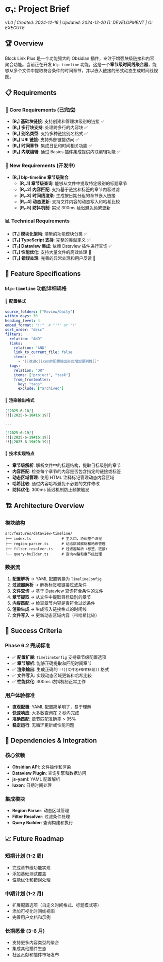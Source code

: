 # σ₁: Project Brief
*v1.0 | Created: 2024-12-19 | Updated: 2024-12-20*
*Π: DEVELOPMENT | Ω: EXECUTE*

## 🏆 Overview
Block Link Plus 是一个功能强大的 Obsidian 插件，专注于增强块级链接和内容聚合功能。当前正在开发 `blp-timeline` 功能，这是一个**章节级时间线聚合器**，能够从多个文件中提取符合条件的时间章节，并以嵌入链接的形式动态生成时间线视图。

## 📋 Requirements

### 🎯 Core Requirements (已完成)
- **[R₁] 基础块链接**: 支持创建和管理块级别的链接 ✅
- **[R₂] 多行块支持**: 处理跨多行的内容块 ✅  
- **[R₃] 别名类型**: 支持多种链接别名格式 ✅
- **[R₄] URI 链接**: 支持外部链接访问 ✅
- **[R₅] 时间章节**: 集成日记和时间相关功能 ✅
- **[R₆] 内联编辑**: 通过 Basics 插件集成提供内联编辑功能 ✅

### 🚀 New Requirements (开发中)
- **[R₇] blp-timeline 章节级聚合**: 
  - **[R₇.1] 章节级查询**: 能够从文件中提取特定级别的标题章节
  - **[R₇.2] 内容匹配**: 支持基于链接和标签的章节内容过滤
  - **[R₇.3] 时间线渲染**: 生成按日期分组的章节嵌入链接
  - **[R₇.4] 动态更新**: 支持文件内容的动态写入和哈希比较
  - **[R₇.5] 防抖机制**: 实现 300ms 延迟避免频繁更新

### 📊 Technical Requirements
- **[T₁] 模块化架构**: 清晰的功能模块分离 ✅
- **[T₂] TypeScript 支持**: 完整的类型定义 ✅
- **[T₃] Dataview 集成**: 依赖 Dataview 插件进行查询 ✅
- **[T₄] 性能优化**: 支持大量文件的高效处理 🔄
- **[T₅] 错误处理**: 完善的异常处理和用户反馈 🔄

## 🎨 Feature Specifications

### `blp-timeline` 功能详细规格

#### 📝 配置格式
```yaml
source_folders: ["Review/Daily"]
within_days: 30
heading_level: 4
embed_format: "!!"  # "!!" or "!"
sort_order: "desc"
filters:
  relation: "AND"
  links:
    relation: "AND"
    link_to_current_file: false
    items:
      - "[[改进clixon的配置输出形式增加便利性]]"
  tags:
    relation: "OR"
    items: ["project", "task"]
    from_frontmatter:
      key: "tags"
      exclude: ["archived"]
```

#### 🎯 渲染输出格式
```markdown
[[2025-6-18]]
!![[2025-6-18#16:19]]

---

[[2025-6-19]]
!![[2025-6-19#16:19]]
!![[2025-6-19#20:19]]
```

#### 🔧 技术实现特点
- **章节级解析**: 解析文件中的标题结构，提取目标级别的章节
- **内容匹配**: 检查每个章节的内容是否包含指定的链接或标签
- **动态区域管理**: 使用 HTML 注释标记管理动态内容区域
- **哈希比较**: 通过内容哈希避免不必要的文件修改
- **防抖优化**: 300ms 延迟机制防止频繁触发

## 🏗️ Architecture Overview

### 模块结构
```
src/features/dataview-timeline/
├── index.ts              # 主入口，协调整个流程
├── region-parser.ts      # 动态区域解析和哈希管理
├── filter-resolver.ts    # 过滤器解析（标签、链接）
└── query-builder.ts      # 查询构建和章节级处理
```

### 数据流
1. **配置解析** → YAML 配置转换为 `TimelineConfig`
2. **过滤器解析** → 解析标签和链接过滤条件
3. **文件查询** → 基于 Dataview 查询符合条件的文件
4. **章节提取** → 从文件中提取目标级别的章节
5. **内容匹配** → 检查章节内容是否符合过滤条件
6. **渲染生成** → 生成嵌入链接格式的时间线
7. **文件写入** → 更新动态区域内容（带哈希比较）

## 🎯 Success Criteria

### Phase 6.2 完成标准
- ✅ **配置扩展**: `TimelineConfig` 支持章节级配置选项
- ✅ **章节解析**: 能够正确提取和匹配时间章节
- ✅ **渲染输出**: 生成正确的 `!![[文件名#章节标题]]` 格式
- ✅ **文件写入**: 实现动态区域更新和哈希比较
- ✅ **性能优化**: 300ms 防抖机制正常工作

### 用户体验标准
- **直观配置**: YAML 配置简单明了，易于理解
- **快速响应**: 大多数查询在 2 秒内完成
- **准确匹配**: 章节匹配准确率 > 95%
- **稳定运行**: 无循环更新或性能问题

## 🔗 Dependencies & Integration

### 核心依赖
- **Obsidian API**: 文件操作和渲染
- **Dataview Plugin**: 查询引擎和数据访问
- **js-yaml**: YAML 配置解析
- **luxon**: 日期时间处理

### 集成模块
- **Region Parser**: 动态区域管理
- **Filter Resolver**: 过滤条件处理  
- **Query Builder**: 查询构建和执行

## 📈 Future Roadmap

### 短期计划 (1-2 周)
- 完成章节级功能实现
- 添加基础测试覆盖
- 性能优化和错误处理

### 中期计划 (1-2 月)
- 扩展配置选项（自定义时间格式、标题模式等）
- 添加可视化时间线视图
- 完善用户文档和示例

### 长期愿景 (3-6 月)
- 支持更多内容类型的聚合
- 集成其他插件生态
- 社区贡献和插件市场发布